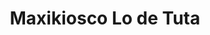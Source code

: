---
title: "Maxikiosco Lo de Tuta"
url: /ciudad-autonoma-de-buenos-aires/maxikiosco-lo-de-tuta/
shop: comodidad
---